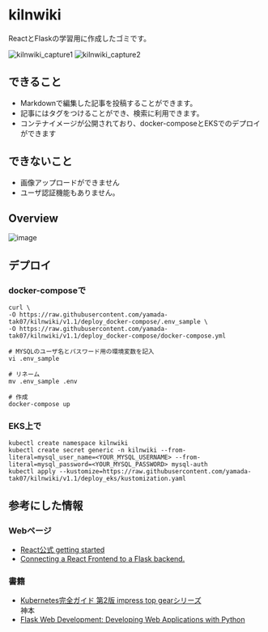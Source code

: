 # kilnwiki
ReactとFlaskの学習用に作成したゴミです。

![kilnwiki_capture1](https://user-images.githubusercontent.com/47418442/147879785-3758007d-c624-4639-af93-8a04ecbcee1d.png)
![kilnwiki_capture2](https://user-images.githubusercontent.com/47418442/147879761-c09890bf-e211-4782-9cf9-7e74fda291fc.png)


## できること

- Markdownで編集した記事を投稿することができます。
- 記事にはタグをつけることができ、検索に利用できます。
- コンテナイメージが公開されており、docker-composeとEKSでのデプロイができます

## できないこと

- 画像アップロードができません
- ユーザ認証機能もありません。

## Overview
![image](https://user-images.githubusercontent.com/47418442/147878995-a4f51c8f-8b43-45a1-b963-36687502992f.png)



## デプロイ
### docker-composeで

```
curl \
-O https://raw.githubusercontent.com/yamada-tak07/kilnwiki/v1.1/deploy_docker-compose/.env_sample \
-O https://raw.githubusercontent.com/yamada-tak07/kilnwiki/v1.1/deploy_docker-compose/docker-compose.yml

# MYSQLのユーザ名とパスワード用の環境変数を記入 
vi .env_sample

# リネーム
mv .env_sample .env

# 作成
docker-compose up
```

### EKS上で
```
kubectl create namespace kilnwiki
kubectl create secret generic -n kilnwiki --from-literal=mysql_user_name=<YOUR_MYSQL_USERNAME> --from-literal=mysql_password=<YOUR_MYSQL_PASSWORD> mysql-auth
kubectl apply --kustomize=https://raw.githubusercontent.com/yamada-tak07/kilnwiki/v1.1/deploy_eks/kustomization.yaml
```

## 参考にした情報

### Webページ

- [React公式 getting started](https://ja.reactjs.org/docs/getting-started.html)
- [Connecting a React Frontend to a Flask backend.](https://dev.to/dev_elie/connecting-a-react-frontend-to-a-flask-backend-h1o)

### 書籍

- [Kubernetes完全ガイド 第2版 impress top gearシリーズ](https://www.amazon.co.jp/gp/product/B08FZX8PYW)<br> 神本
- [Flask Web Development: Developing Web Applications with Python](https://www.amazon.co.jp/gp/product/B07B8DCCN7)
